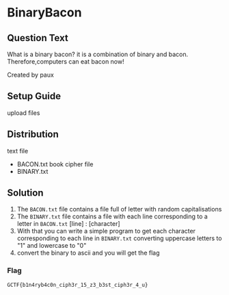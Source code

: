 # BinaryBacon

## Question Text

What is a binary bacon?
it is a combination of binary and bacon. Therefore,computers can eat bacon now!

Created by paux

## Setup Guide
upload files

## Distribution
text file
- BACON.txt
book cipher file
- BINARY.txt

## Solution
1.  The `BACON.txt` file contains a file full of letter with random capitalisations
2.  The `BINARY.txt` file contains a file with each line corresponding to a letter in `BACON.txt`   [line] : [character]
3.  With that you can write a simple program to get each character corresponding to each line in `BINARY.txt` converting uppercase letters to "1" and lowercase to "0"
4.  convert the binary to ascii and you will get the flag

### Flag
`GCTF{b1n4ryb4c0n_ciph3r_15_z3_b3st_ciph3r_4_u}`